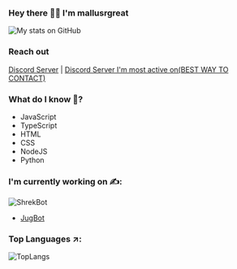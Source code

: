 ### Hey there 🙋‍♀️ I'm mallusrgreat
![My stats on GitHub](https://github-readme-stats.vercel.app/api?username=mallusrgreatv2&show_icons=true&custom_title=My%20stats%20on%20GitHub&count_private=true&include_all_commits=true)
### Reach out
[Discord Server](https://discord.gg/VKCAZCFXD7) | [Discord Server I'm most active on(BEST WAY TO CONTACT)](https://discord.gg/recon)
### What do I know 🧕?
- JavaScript
- TypeScript
- HTML
- CSS
- NodeJS
- Python
### I'm currently working on ✍:
![ShrekBot](https://github-readme-stats.vercel.app/api/pin/?username=BiizoNinja&repo=shrek-bot&show_owner=true)
- [JugBot](https://dsc.gg/jug)

### Top Languages ↗:
![TopLangs](https://github-readme-stats.vercel.app/api/top-langs/?username=mallusrgreatv2&langs_count=10&layout=compact)
